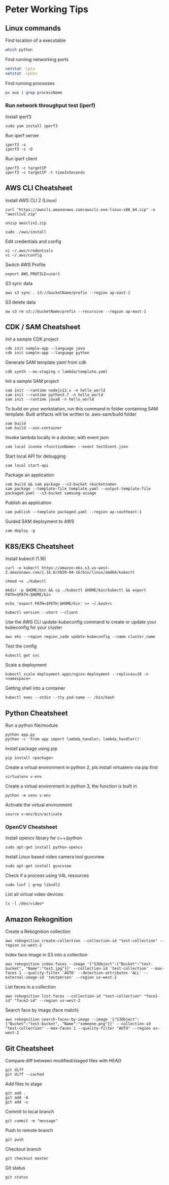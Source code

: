 # Peter Working Tips

## Linux commands
Find location of a executable
```bash
which python
```
Find running networking ports
```bash
netstat -lptu
netstat -lpntu
```
Find running processes
```bash
ps aux | grep processName
```
### Run network throughput test (iperf)
Install iperf3
```
sudo yum install iperf3
```
Run iperf server
```
iperf3 -s
iperf3 -s -D
```
Run iperf client
```
iperf3 -c targetIP
iperf3 -c targetIP -t timeInSeconds
```

## AWS CLI Cheatsheet
Install AWS CLI 2 (Linux)
```
curl "https://awscli.amazonaws.com/awscli-exe-linux-x86_64.zip" -o "awscliv2.zip"
```
```
unzip awscliv2.zip
```
```
sudo ./aws/install
```
Edit credentials and config
```
vi ~/.aws/credentials
vi ~/.aws/config
```
Switch AWS Profile
```
export AWS_PROFILE=user1
```
S3 sync data
```
aws s3 sync . s3://bucketName/prefix --region ap-east-1
```
S3 delete data
```
aw s3 rm s3://bucketName/prefix --recursive --region ap-east-1
```

##  CDK / SAM Cheatsheet
Init a sample CDK project
```
cdk init sample-app --language java
cdk init sample-app --language python
```
Generate SAM template yaml from cdk
```
cdk synth --no-staging > lambda/template.yaml
```
Init a sample SAM project
```
sam init --runtime nodejs12.x -n hello_world
sam init --runtime python3.7 -n hello_world
sam init --runtime java8 -n hello_world
```
To build on your workstation, run this command in folder containing SAM template. Built artifacts will be written to .aws-sam/build folder
```
sam build
sam build --use-container
```
Invoke lambda locally in a docker, with event json
```
sam local invoke <functionName> --event testEvent.json
```
Start local API for debugging
```
sam local start-api
```
Package an application
```
sam build && sam package --s3-bucket <bucketname>
sam package --template-file template.yaml --output-template-file packaged.yaml --s3-bucket samsung-aisage
```
Publish an application
```
sam publish --template packaged.yaml --region ap-southeast-1
```
Guided SAM deployment to AWS
```
sam deploy -g
```

## K8S/EKS Cheatsheet
Install kubectl (1.16)
```
curl -o kubectl https://amazon-eks.s3.us-west-2.amazonaws.com/1.16.8/2020-04-16/bin/linux/amd64/kubectl
```
```
chmod +x ./kubectl
```
```
mkdir -p $HOME/bin && cp ./kubectl $HOME/bin/kubectl && export PATH=$PATH:$HOME/bin
```
```
echo 'export PATH=$PATH:$HOME/bin' >> ~/.bashrc
```
```
kubectl version --short --client
```
Use the AWS CLI update-kubeconfig command to create or update your kubeconfig for your cluster
```
aws eks --region region_code update-kubeconfig --name cluster_name
```
Test the config
```
kubectl get svc
```
Scale a deployment
```
kubectl scale deployment.apps/nginx-deployment --replicas=10 -n <namespace>
```
Getting shell into a container
```
kubectl exec --stdin --tty pod-name -- /bin/bash
``` 

## Python Cheatsheet
Run a python file/module
```
python app.py
python -c 'from app import lambda_handler; lambda_handler()'
```
Install package using pip
```
pip install <package>
```
Create a virtual environment in python 2, pls install virtualenv via pip first
```
virtualenv v-env
```
Create a virtual environment in python 3, the function is built in
```
python -m venv v-env
```
Activate the virtual environment
```
source v-env/bin/activate
```
### OpenCV Cheatsheet
Install opencv library for c++/python
```
sudo apt-get install python-opencv
```
Install Linux based video camera tool guvcview
```
sudo apt-get install guvcview
```
Check if a process using V4L resources
```
sudo lsof | grep libv4l2
```
List all virtual video devices
```
ls -l /dev/video*
```

## Amazon Rekognition
Create a Rekognition collection
```
aws rekognition create-collection --collection-id "test-collection" --region us-west-2
```
Index face image in S3 into a collection
```
aws rekognition index-faces --image '{"S3Object":{"Bucket":"test-bucket", "Name":"test.jpg"}}' --collection-id 'test-collection' --max-faces 1 --quality-filter 'AUTO' --detection-attributes 'ALL' --external-image-id 'testperson' --region us-west-2
```
List faces in a collection
```
aws rekognition list-faces --collection-id "test-collection" "face1-id" "face2-id" --region us-west-2
```
Search face by image (face match)
```
aws rekognition search-faces-by-image --image '{"S3Object":{"Bucket":"test-bucket", "Name":"someone.png"}}' --collection-id "test-collection" --max-faces 1 --quality-filter "AUTO" --region us-west-2
```

## Git Cheatsheet
Compare diff between modified/staged files with HEAD
```
git diff
git diff --cached
```
Add files to stage
```
git add .
git add -A
git add -u
```
Commit to local branch
```
git commit -m "message"
```
Push to remote branch
```
git push
```
Checkout branch
```
git checkout master
```
Git status
```
git status
```